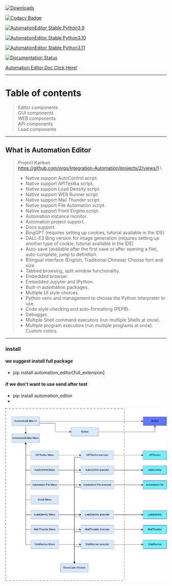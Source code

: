 [![Downloads](https://static.pepy.tech/badge/automation-editor)](https://pepy.tech/project/automation-editor)

[![Codacy Badge](https://app.codacy.com/project/badge/Grade/b7d32ed8600b4bd2a2f3e960f46f2ad0)](https://www.codacy.com/gh/JE-Chen/Integration-testing-environment/dashboard?utm_source=github.com&amp;utm_medium=referral&amp;utm_content=JE-Chen/Integration-testing-environment&amp;utm_campaign=Badge_Grade)

[![AutomationEditor Stable Python3.9](https://github.com/Intergration-Automation-Testing/AutomationEditor/actions/workflows/stable_python3_9.yml/badge.svg)](https://github.com/Intergration-Automation-Testing/AutomationEditor/actions/workflows/stable_python3_9.yml)

[![AutomationEditor Stable Python3.10](https://github.com/Intergration-Automation-Testing/AutomationEditor/actions/workflows/stable_python3_10.yml/badge.svg)](https://github.com/Intergration-Automation-Testing/AutomationEditor/actions/workflows/stable_python3_10.yml)

[![AutomationEditor Stable Python3.11](https://github.com/Intergration-Automation-Testing/AutomationEditor/actions/workflows/stable_python3_11.yml/badge.svg)](https://github.com/Intergration-Automation-Testing/AutomationEditor/actions/workflows/stable_python3_11.yml)

[![Documentation Status](https://readthedocs.org/projects/automationeditor/badge/?version=latest)](https://automationeditor.readthedocs.io/en/latest/?badge=latest)

[Automation Editor Doc Click Here!](https://automationeditor.readthedocs.io/en/latest/)

---
# Table of contents
> Editor components \
> GUI components \
> WEB components \
> API components \
> Load components
---
## What is Automation Editor
> Project Kanban \
> https://github.com/orgs/Integration-Automation/projects/2/views/1 \
> * Native support AutoControl script.
> * Native support APITestka script.
> * Native support Load Density script.
> * Native support WEB Runner script.
> * Native support Mail Thunder script.
> * Native support File Automation script.
> * Native support Front Engine script.
> * Automation instance monitor.
> * Automation project support.
> * Docs support.
> * BingGPT (requires setting up cookies, tutorial available in the IDE) 
> * DALL-E3 Bing version for image generation (requires setting up another type of cookie, tutorial available in the IDE)
> * Auto-save (available after the first save or after opening a file), auto-complete, jump to definition. 
> * Bilingual interface (English, Traditional Chinese) Choose font and size. 
> * Tabbed browsing, split window functionality. 
> * Embedded browser. 
> * Embedded Jupyter and IPython. 
> * Built-in automation packages.
> * Multiple UI style choices. 
> * Python venv and management to choose the Python interpreter to use.
> * Code style checking and auto-formatting (PEP8). 
> * Debugger.
> * Multiple Shell command executors (run multiple Shells at once). 
> * Multiple program executors (run multiple programs at once). Custom colors.


---

### install
#### we suggest install full package
* pip install automation_editor[full_extension]
#### if we don't want to use send after test
* pip install automation_editor
* 
![Architecture Diagram](architecture_diagram/AutomationEditorArchitectureDiagram.drawio.png)